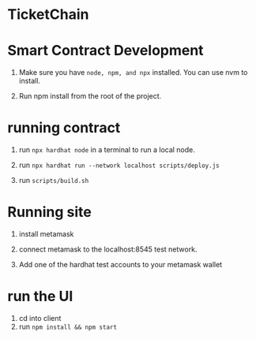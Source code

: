 # TicketChain

# Smart Contract Development

1. Make sure you have `node, npm, and npx` installed. You can use nvm to install.

2. Run npm install from the root of the project.

# running contract

1. run `npx hardhat node` in a terminal to run a local node.

2. run `npx hardhat run --network localhost scripts/deploy.js`

3. run `scripts/build.sh`

# Running site

1. install metamask

2. connect metamask to the localhost:8545 test network.

3. Add one of the hardhat test accounts to your metamask wallet
# run the UI

1. cd into client
2. run `npm install && npm start`
